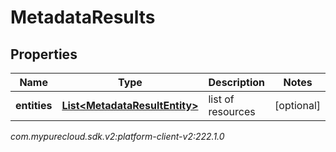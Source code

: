 # MetadataResults


## Properties

| Name | Type | Description | Notes |
| ------------ | ------------- | ------------- | ------------- |
| **entities** | [**List&lt;MetadataResultEntity&gt;**](MetadataResultEntity) | list of resources |  [optional] |




_com.mypurecloud.sdk.v2:platform-client-v2:222.1.0_
